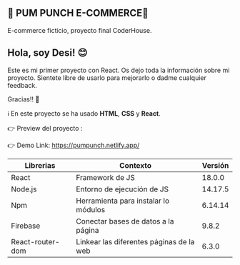 ## :star2:  **PUM PUNCH E-COMMERCE**:star2:
E-commerce ficticio, proyecto final CoderHouse.

## Hola, soy Desi! :blush:
Este es mi primer proyecto con React. Os dejo toda la información sobre mi proyecto. Sientete libre de usarlo para mejorarlo o dadme cualquier feedback. 

Gracias!! :yellow_heart:


:information_source: En este proyecto se ha usado **HTML**, **CSS** y **React**.



:point_right: Preview del proyecto : 

:point_right: Demo Link: https://pumpunch.netlify.app/



|Librerias|   Contexto    |   Versión    |
| ------ | ------ |------ |
| React | Framework de JS | 18.0.0|
|Node.js | Entorno de ejecución de JS  |14.17.5|
|Npm| Herramienta para instalar lo módulos |6.14.14|
|Firebase | Conectar bases de datos a la página | 9.8.2 |
|React-router-dom|  Linkear las diferentes páginas de la web   |6.3.0 |




